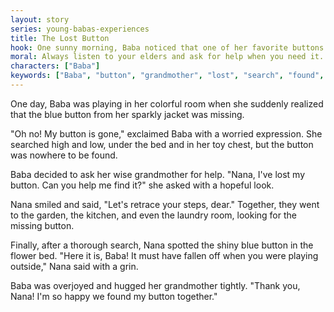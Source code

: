 ```yaml
---
layout: story
series: young-babas-experiences
title: The Lost Button
hook: One sunny morning, Baba noticed that one of her favorite buttons was missing! Where could it have gone?
moral: Always listen to your elders and ask for help when you need it.
characters: ["Baba"]
keywords: ["Baba", "button", "grandmother", "lost", "search", "found", "help", "joy", "family", "cooperation"]
---
```


One day, Baba was playing in her colorful room when she suddenly realized that the blue button from her sparkly jacket was missing.

"Oh no! My button is gone," exclaimed Baba with a worried expression. She searched high and low, under the bed and in her toy chest, but the button was nowhere to be found.

Baba decided to ask her wise grandmother for help. "Nana, I've lost my button. Can you help me find it?" she asked with a hopeful look.

Nana smiled and said, "Let's retrace your steps, dear." Together, they went to the garden, the kitchen, and even the laundry room, looking for the missing button.

Finally, after a thorough search, Nana spotted the shiny blue button in the flower bed. "Here it is, Baba! It must have fallen off when you were playing outside," Nana said with a grin.

Baba was overjoyed and hugged her grandmother tightly. "Thank you, Nana! I'm so happy we found my button together."
